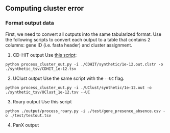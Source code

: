 ## Computing cluster error

### Format output data
First, we need to convert all outputs into the same tabularized format. Use the following scripts to convert each output to a table that contains 2 columns: gene ID (i.e. fasta header) and cluster assignment. 

1. CD-HIT output
Use [this script](https://github.com/dsurujon/BFClust_scripts_data/blob/master/scripts/process_cluster_out.py): 
```
python process_cluster_out.py -i ./CDHIT/synthetic/1e-12.out.clstr -o ./synthetic_tsv/CDHIT_1e-12.tsv
```

2. UClust output
Use the same script with the ```--UC``` flag. 
```
python process_cluster_out.py -i ./UClust/synthetic/1e-12.out -o ./synthetic_tsv/UClust_1e-12.tsv --UC
```

3. Roary output
Use this script
```
python ./output/process_roary.py -i ./test/gene_presence_absence.csv -o ./test/testout.tsv
```



4. PanX output

